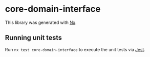 # core-domain-interface

This library was generated with [Nx](https://nx.dev).

## Running unit tests

Run `nx test core-domain-interface` to execute the unit tests via [Jest](https://jestjs.io).
